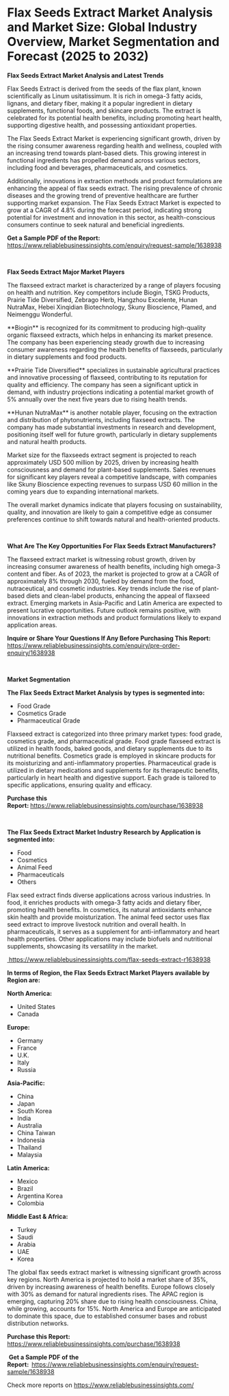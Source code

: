 <p><h1>Flax Seeds Extract Market Analysis and Market Size: Global Industry Overview, Market Segmentation and Forecast (2025 to 2032)</h1></p><p><strong>Flax Seeds Extract Market Analysis and Latest Trends</strong></p>
<p><p>Flax Seeds Extract is derived from the seeds of the flax plant, known scientifically as Linum usitatissimum. It is rich in omega-3 fatty acids, lignans, and dietary fiber, making it a popular ingredient in dietary supplements, functional foods, and skincare products. The extract is celebrated for its potential health benefits, including promoting heart health, supporting digestive health, and possessing antioxidant properties.</p><p>The Flax Seeds Extract Market is experiencing significant growth, driven by the rising consumer awareness regarding health and wellness, coupled with an increasing trend towards plant-based diets. This growing interest in functional ingredients has propelled demand across various sectors, including food and beverages, pharmaceuticals, and cosmetics.</p><p>Additionally, innovations in extraction methods and product formulations are enhancing the appeal of flax seeds extract. The rising prevalence of chronic diseases and the growing trend of preventive healthcare are further supporting market expansion. The Flax Seeds Extract Market is expected to grow at a CAGR of 4.8% during the forecast period, indicating strong potential for investment and innovation in this sector, as health-conscious consumers continue to seek natural and beneficial ingredients.</p></p>
<p><strong>Get a Sample PDF of the Report:&nbsp;</strong> <a href="https://www.reliablebusinessinsights.com/enquiry/request-sample/1638938?utm_campaign=2248&utm_medium=2&utm_source=Github&utm_content=ia&utm_term=01022025&utm_id=flax-seeds-extract">https://www.reliablebusinessinsights.com/enquiry/request-sample/1638938</a></p>
<p>&nbsp;</p>
<p><strong>Flax Seeds Extract Major Market Players</strong></p>
<p><p>The flaxseed extract market is characterized by a range of players focusing on health and nutrition. Key competitors include Biogin, TSKG Products, Prairie Tide Diversified, Zebrago Herb, Hangzhou Excelente, Hunan NutraMax, Hebei Xinqidian Biotechnology, Skuny Bioscience, Plamed, and Neimenggu Wonderful. </p><p>**Biogin** is recognized for its commitment to producing high-quality organic flaxseed extracts, which helps in enhancing its market presence. The company has been experiencing steady growth due to increasing consumer awareness regarding the health benefits of flaxseeds, particularly in dietary supplements and food products.</p><p>**Prairie Tide Diversified** specializes in sustainable agricultural practices and innovative processing of flaxseed, contributing to its reputation for quality and efficiency. The company has seen a significant uptick in demand, with industry projections indicating a potential market growth of 5% annually over the next five years due to rising health trends.</p><p>**Hunan NutraMax** is another notable player, focusing on the extraction and distribution of phytonutrients, including flaxseed extracts. The company has made substantial investments in research and development, positioning itself well for future growth, particularly in dietary supplements and natural health products.</p><p>Market size for the flaxseeds extract segment is projected to reach approximately USD 500 million by 2025, driven by increasing health consciousness and demand for plant-based supplements. Sales revenues for significant key players reveal a competitive landscape, with companies like Skuny Bioscience expecting revenues to surpass USD 60 million in the coming years due to expanding international markets.</p><p>The overall market dynamics indicate that players focusing on sustainability, quality, and innovation are likely to gain a competitive edge as consumer preferences continue to shift towards natural and health-oriented products.</p></p>
<p>&nbsp;</p>
<p><strong>What Are The Key Opportunities For Flax Seeds Extract Manufacturers?</strong></p>
<p><p>The flaxseed extract market is witnessing robust growth, driven by increasing consumer awareness of health benefits, including high omega-3 content and fiber. As of 2023, the market is projected to grow at a CAGR of approximately 8% through 2030, fueled by demand from the food, nutraceutical, and cosmetic industries. Key trends include the rise of plant-based diets and clean-label products, enhancing the appeal of flaxseed extract. Emerging markets in Asia-Pacific and Latin America are expected to present lucrative opportunities. Future outlook remains positive, with innovations in extraction methods and product formulations likely to expand application areas.</p></p>
<p><strong>Inquire or Share Your Questions If Any Before Purchasing This Report:</strong> <a href="https://www.reliablebusinessinsights.com/enquiry/pre-order-enquiry/1638938?utm_campaign=2248&utm_medium=2&utm_source=Github&utm_content=ia&utm_term=01022025&utm_id=flax-seeds-extract">https://www.reliablebusinessinsights.com/enquiry/pre-order-enquiry/1638938</a></p>
<p>&nbsp;</p>
<p><strong>Market Segmentation</strong></p>
<p><strong>The Flax Seeds Extract Market Analysis by types is segmented into:</strong></p>
<p><ul><li>Food Grade</li><li>Cosmetics Grade</li><li>Pharmaceutical Grade</li></ul></p>
<p><p>Flaxseed extract is categorized into three primary market types: food grade, cosmetics grade, and pharmaceutical grade. Food grade flaxseed extract is utilized in health foods, baked goods, and dietary supplements due to its nutritional benefits. Cosmetics grade is employed in skincare products for its moisturizing and anti-inflammatory properties. Pharmaceutical grade is utilized in dietary medications and supplements for its therapeutic benefits, particularly in heart health and digestive support. Each grade is tailored to specific applications, ensuring quality and efficacy.</p></p>
<p><strong>Purchase this Report:&nbsp;</strong><a href="https://www.reliablebusinessinsights.com/purchase/1638938?utm_campaign=2248&utm_medium=2&utm_source=Github&utm_content=ia&utm_term=01022025&utm_id=flax-seeds-extract">https://www.reliablebusinessinsights.com/purchase/1638938</a></p>
<p>&nbsp;</p>
<p><strong>The Flax Seeds Extract Market Industry Research by Application is segmented into:</strong></p>
<p><ul><li>Food</li><li>Cosmetics</li><li>Animal Feed</li><li>Pharmaceuticals</li><li>Others</li></ul></p>
<p><p>Flax seed extract finds diverse applications across various industries. In food, it enriches products with omega-3 fatty acids and dietary fiber, promoting health benefits. In cosmetics, its natural antioxidants enhance skin health and provide moisturization. The animal feed sector uses flax seed extract to improve livestock nutrition and overall health. In pharmaceuticals, it serves as a supplement for anti-inflammatory and heart health properties. Other applications may include biofuels and nutritional supplements, showcasing its versatility in the market.</p></p>
<p><a href="https://www.reliablebusinessinsights.com/flax-seeds-extract-r1638938?utm_campaign=2248&utm_medium=2&utm_source=Github&utm_content=ia&utm_term=01022025&utm_id=flax-seeds-extract">&nbsp;https://www.reliablebusinessinsights.com/flax-seeds-extract-r1638938</a></p>
<p><strong>In terms of Region, the Flax Seeds Extract Market Players available by Region are:</strong></p>
<p>
    <p> <strong> North America: </strong>
        <ul>
            <li>United States</li>
            <li>Canada</li>
        </ul>
        </p> 
    <p> <strong> Europe: </strong>
        <ul>
            <li>Germany</li>
            <li>France</li>
            <li>U.K.</li>
            <li>Italy</li>
            <li>Russia</li>
        </ul>
        </p> 
    <p> <strong> Asia-Pacific: </strong>
        <ul>
            <li>China</li>
            <li>Japan</li>
            <li>South Korea</li>
            <li>India</li>
            <li>Australia</li>
            <li>China Taiwan</li>
            <li>Indonesia</li>
            <li>Thailand</li>
            <li>Malaysia</li>
        </ul>
        </p> 
    <p> <strong> Latin America: </strong>
        <ul>
            <li>Mexico</li>
            <li>Brazil</li>
            <li>Argentina Korea</li>
            <li>Colombia</li>
        </ul>
        </p> 
    <p> <strong> Middle East & Africa: </strong>
        <ul>
            <li>Turkey</li>
            <li>Saudi</li>
            <li>Arabia</li>
            <li>UAE</li>
            <li>Korea</li>
        </ul>
    </p>
    </p>
<p><p>The global flax seeds extract market is witnessing significant growth across key regions. North America is projected to hold a market share of 35%, driven by increasing awareness of health benefits. Europe follows closely with 30% as demand for natural ingredients rises. The APAC region is emerging, capturing 20% share due to rising health consciousness. China, while growing, accounts for 15%. North America and Europe are anticipated to dominate this space, due to established consumer bases and robust distribution networks.</p></p>
<p><strong>Purchase this Report: </strong><a href="https://www.reliablebusinessinsights.com/purchase/1638938?utm_campaign=2248&utm_medium=2&utm_source=Github&utm_content=ia&utm_term=01022025&utm_id=flax-seeds-extract">https://www.reliablebusinessinsights.com/purchase/1638938</a></p>
<p>&nbsp;<strong>Get a Sample PDF of the Report:&nbsp;&nbsp;</strong><a href="https://www.reliablebusinessinsights.com/enquiry/request-sample/1638938?utm_campaign=2248&utm_medium=2&utm_source=Github&utm_content=ia&utm_term=01022025&utm_id=flax-seeds-extract">https://www.reliablebusinessinsights.com/enquiry/request-sample/1638938</a></p>
<p><strong></strong></p>
<p>Check more reports on <a href="https://www.reliablebusinessinsights.com/?utm_campaign=2248&utm_medium=2&utm_source=Github&utm_content=ia&utm_term=01022025&utm_id=flax-seeds-extract">https://www.reliablebusinessinsights.com/</a></p>